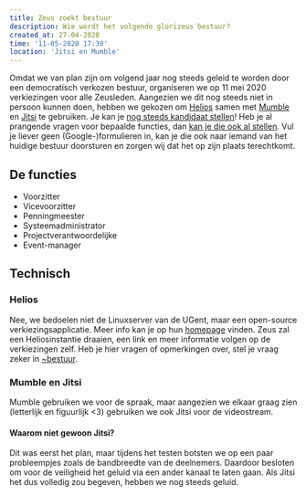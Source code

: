 ```yaml
---
title: Zeus zoekt bestuur
description: Wie wordt het volgende glorizeus bestuur?
created_at: 27-04-2020
time: '11-05-2020 17:30'
location: 'Jitsi en Mumble'
---
```


Omdat we van plan zijn om volgend jaar nog steeds geleid te worden door een democratisch verkozen bestuur, organiseren we op 11 mei 2020 verkiezingen voor alle Zeusleden. Aangezien we dit nog steeds niet in persoon kunnen doen, hebben we gekozen om [Helios][helios] samen met [Mumble][mumble] en [Jitsi][jitsi] te gebruiken. Je kan je [nog steeds kandidaat stellen][kandidatuur]! Heb je al prangende vragen voor bepaalde functies, dan [kan je die ook al stellen][bestuursvragen]. Vul je liever geen (Google-)formulieren in, kan je die ook naar iemand van het huidige bestuur doorsturen en zorgen wij dat het op zijn plaats terechtkomt.

## De functies

- Voorzitter
- Vicevoorzitter
- Penningmeester
- Systeemadministrator
- Projectverantwoordelijke
- Event-manager

## Technisch

### Helios

Nee, we bedoelen niet de Linuxserver van de UGent, maar een open-source verkiezingsapplicatie. Meer info kan je op hun [homepage][helios] vinden. Zeus zal een Heliosinstantie draaien, een link en meer informatie volgen op de verkiezingen zelf. Heb je hier vragen of opmerkingen over, stel je vraag zeker in [~bestuur][bestuur-mm].

### Mumble en Jitsi

Mumble gebruiken we voor de spraak, maar aangezien we elkaar graag zien (letterlijk en figuurlijk <3) gebruiken we ook Jitsi voor de videostream.

#### Waarom niet gewoon Jitsi?

Dit was eerst het plan, maar tijdens het testen botsten we op een paar probleempjes zoals de bandbreedte van de deelnemers. Daardoor besloten om voor de veiligheid het geluid via een ander kanaal te laten gaan. Als Jitsi het dus volledig zou begeven, hebben we nog steeds geluid.

[helios]: https://heliosvoting.org/
[mumble]: https://mumble.zeus.gent/
[jitsi]: https://jitsi.org/
[bestuur-mm]: https://mattermost.zeus.gent/zeus/channels/bestuur
[kandidatuur]: https://forms.gle/ZUuFkGjv8Q7EqevF9
[bestuursvragen]: https://forms.gle/brFDZhuY8WnBmetT7
